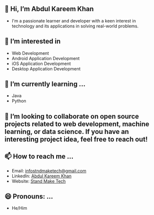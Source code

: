 ## 👋 Hi, I’m Abdul Kareem Khan
- I'm a passionate learner and developer with a keen interest in technology and its applications in solving real-world problems.

## 👀 I’m interested in
- Web Development
- Android Application Development
- iOS Application Development
- Desktop Application Development
## 🌱 I’m currently learning ...
- Java
- Python

## 💞️ I’m looking to collaborate on open source projects related to web development, machine learning, or data science. If you have an interesting project idea, feel free to reach out!

## 📫 How to reach me ...
- Email: infostndmaketech@gmail.com
- LinkedIn: [Abdul Kareem Khan](https://www.linkedin.com/in/abdul-kareem-khan-b22ab12b4/)
- Website: [Stand Make Tech](https://maketech.in/)

## 😄 Pronouns: ...
- He/Him
